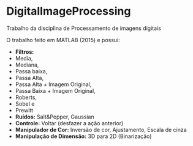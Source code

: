 # DigitalImageProcessing
Trabalho da disciplina de Processamento de imagens digitais

O trabalho feito em MATLAB (2015) e possui:
- **Filtros:**
 - Media,
 - Mediana,
 - Passa baixa,
 - Passa Alta,
 - Passa Alta + Imagem Original,
 - Passa Baixa + Imagem Original,
 - Roberts,
 - Sobel e
 - Prewitt
- **Ruídos:** Salt&Pepper, Gaussian
- **Controle:** Voltar (desfazer a ação anterior)
- **Manipulador de Cor:** Inversão de cor, Ajustamento, Escala de cinza
- **Manipulação de Dimensão:** 3D para 2D (Binarização)
